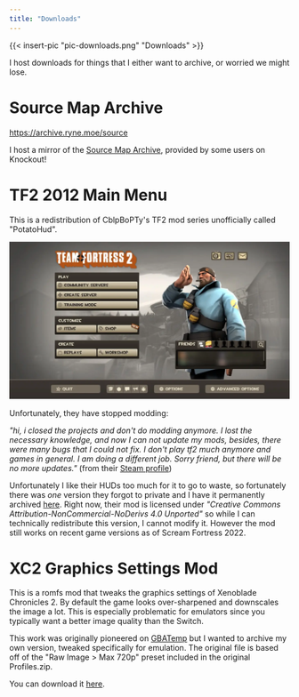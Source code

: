 ```yaml
---
title: "Downloads"
---
```


{{< insert-pic "pic-downloads.png" "Downloads" >}}

I host downloads for things that I either want to archive, or worried we might lose.

# Source Map Archive

https://archive.ryne.moe/source

I host a mirror of the [Source Map Archive](https://knockout.chat/thread/32805), provided by some users on Knockout!

# TF2 2012 Main Menu

This is a redistribution of CblpBoPTy's TF2 mod series unofficially called "PotatoHud".

![screenshot of the main menu](main-menu.webp)

Unfortunately, they have stopped modding:

_"hi, i closed the projects and don't do modding anymore. I lost the necessary knowledge, and now I can not update my mods, besides, there were many bugs that I could not fix. I don't play tf2 much anymore and games in general. I am doing a different job. Sorry friend, but there will be no more updates."_ (from their [Steam profile](https://steamcommunity.com/id/CblpBopTy))

Unfortunately I like their HUDs too much for it to go to waste, so fortunately there was _one_ version they forgot to private and I have it permanently archived [here](https://git.sr.ht/~redstrate/tf2-2012-menu). Right now, their mod is licensed under _"Creative Commons Attribution-NonCommercial-NoDerivs 4.0 Unported"_ so while I can technically redistribute this version, I cannot modify it. However the mod still works on recent game versions as of Scream Fortress 2022.

# XC2 Graphics Settings Mod

This is a romfs mod that tweaks the graphics settings of Xenoblade Chronicles 2. By default the game looks over-sharpened and downscales the image a lot. This is especially problematic for emulators since you typically want a better image quality than the Switch.

This work was originally pioneered on [GBATemp](https://gbatemp.net/threads/xenoblade-chronicles-2-graphics-settings.529436/) but I wanted to archive my own version, tweaked specifically for emulation. The original file is based off of the "Raw Image > Max 720p" preset included in the original Profiles.zip.

You can download it [here](https://git.sr.ht/~redstrate/xc2-graphics-mod).
